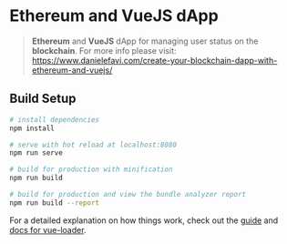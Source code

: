 # Ethereum and VueJS dApp

> **Ethereum** and **VueJS** dApp for managing user status on the **blockchain**. For more info please visit:
https://www.danielefavi.com/create-your-blockchain-dapp-with-ethereum-and-vuejs/

## Build Setup

``` bash
# install dependencies
npm install

# serve with hot reload at localhost:8080
npm run serve

# build for production with minification
npm run build

# build for production and view the bundle analyzer report
npm run build --report
```

For a detailed explanation on how things work, check out the [guide](http://vuejs-templates.github.io/webpack/) and [docs for vue-loader](http://vuejs.github.io/vue-loader).
